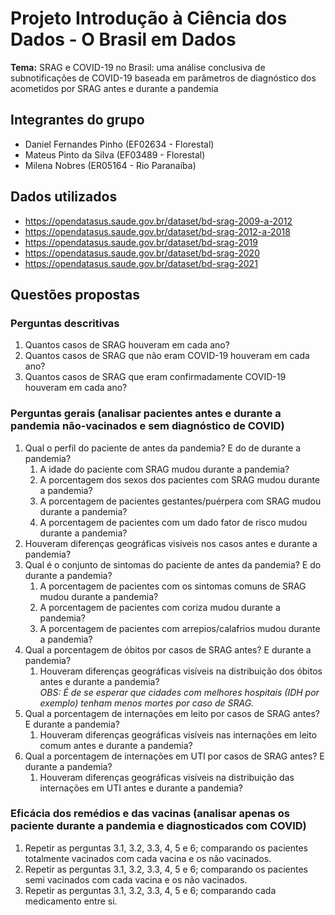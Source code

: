 
# Projeto Introdução à Ciência dos Dados - O Brasil em Dados 
**Tema:** SRAG e COVID-19 no Brasil: uma análise conclusiva de subnotificações de COVID-19 baseada em parâmetros de diagnóstico dos acometidos por SRAG antes e durante a pandemia

## Integrantes do grupo
 - Daniel Fernandes Pinho (EF02634 - Florestal)
 - Mateus Pinto da Silva (EF03489 - Florestal)
 - Milena Nobres (ER05164 - Rio Paranaíba)

## Dados utilizados
- https://opendatasus.saude.gov.br/dataset/bd-srag-2009-a-2012
- https://opendatasus.saude.gov.br/dataset/bd-srag-2012-a-2018
- https://opendatasus.saude.gov.br/dataset/bd-srag-2019
- https://opendatasus.saude.gov.br/dataset/bd-srag-2020
- https://opendatasus.saude.gov.br/dataset/bd-srag-2021

## Questões propostas

### Perguntas descritivas
1. Quantos casos de SRAG houveram em cada ano?
2. Quantos casos de SRAG que não eram COVID-19 houveram em cada ano?
3. Quantos casos de SRAG que eram confirmadamente COVID-19 houveram em cada ano?

### Perguntas gerais (analisar pacientes antes e durante a pandemia não-vacinados e sem diagnóstico de COVID)
1. Qual o perfil do paciente de antes da pandemia? E do de durante a pandemia?
	1. A idade do paciente com SRAG mudou durante a pandemia?
	2. A porcentagem dos sexos dos pacientes com SRAG mudou durante a pandemia?
	3. A porcentagem de pacientes gestantes/puérpera com SRAG mudou durante a pandemia?
	4. A porcentagem de pacientes com um dado fator de risco mudou durante a pandemia? 
2. Houveram diferenças geográficas visíveis nos casos antes e durante a pandemia?
3. Qual é o conjunto de sintomas do paciente de antes da pandemia? E do durante a pandemia?
	1. A porcentagem de pacientes com os sintomas comuns de SRAG mudou durante a pandemia?
	2. A porcentagem de pacientes com coriza mudou durante a pandemia?
	3. A porcentagem de pacientes com arrepios/calafrios mudou durante a pandemia?
4. Qual a porcentagem de óbitos por casos de SRAG antes? E durante a pandemia?
	1. Houveram diferenças geográficas visíveis na distribuição dos óbitos antes e durante a pandemia?<br />*OBS: É de se esperar que cidades com melhores hospitais (IDH por exemplo) tenham menos mortes por caso de SRAG.*
5. Qual a porcentagem de internações em leito por casos de SRAG antes? E durante a pandemia?
	1. Houveram diferenças geográficas visíveis nas internações em leito comum antes e durante a pandemia?
6. Qual a porcentagem de internações em UTI por casos de SRAG antes? E durante a pandemia?
	1. Houveram diferenças geográficas visíveis na distribuição das internações em UTI antes e durante a pandemia?

### Eficácia dos remédios e das vacinas (analisar apenas os paciente durante a pandemia e diagnosticados com COVID)
1. Repetir as perguntas 3.1, 3.2, 3.3, 4, 5 e 6; comparando os pacientes totalmente vacinados com cada vacina e os não vacinados.
2. Repetir as perguntas 3.1, 3.2, 3.3, 4, 5 e 6; comparando os pacientes semi vacinados com cada vacina e os não vacinados.
3. Repetir as perguntas 3.1, 3.2, 3.3, 4, 5 e 6; comparando cada medicamento entre si.

